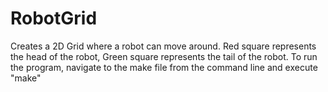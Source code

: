 # RobotGrid
Creates a 2D Grid where a robot can move around. Red square represents the head of the robot, Green square represents the tail of the robot. To run the program, navigate to the make file from the command line and execute "make"
